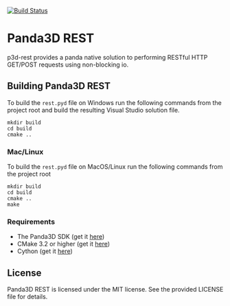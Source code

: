 [![Build Status](https://travis-ci.com/NxtStudios/p3d-rest.svg?branch=master)](https://travis-ci.com/NxtStudios/p3d-rest)

Panda3D REST
============
p3d-rest provides a panda native solution to performing RESTful HTTP GET/POST requests using non-blocking io.

## Building Panda3D REST
To build the ``rest.pyd`` file on Windows run the following commands from the
project root and build the resulting Visual Studio solution file.
```
mkdir build
cd build
cmake ..
```

### Mac/Linux
To build the ``rest.pyd`` file on MacOS/Linux run the following commands from the project root

```
mkdir build
cd build
cmake ..
make
```

### Requirements

- The Panda3D SDK (get it <a href="http://www.panda3d.org/download.php?sdk">here</a>)
- CMake 3.2 or higher (get it <a href="https://cmake.org/download/">here</a>)
- Cython (get it <a href="https://cython.org/">here</a>)

## License
Panda3D REST is licensed under the MIT license. See the provided LICENSE file for details.
